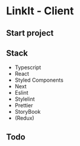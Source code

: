 # LinkIt - Client

## Start project

## Stack

- Typescript
- React
- Styled Components
- Next
- Eslint
- Stylelint
- Prettier
- StoryBook
- (Redux)

## Todo
